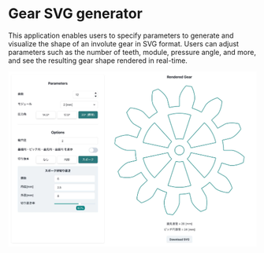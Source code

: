 # Gear SVG generator

This application enables users to specify parameters to generate and visualize the shape of an involute gear in SVG format. Users can adjust parameters such as the number of teeth, module, pressure angle, and more, and see the resulting gear shape rendered in real-time.

<!-- 画像を貼り付ける -->
![screenshot](assets/screenshot.jpg)